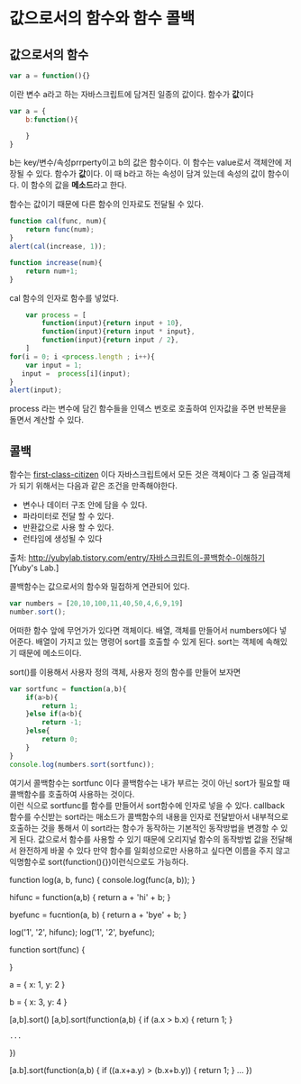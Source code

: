 # 값으로서의 함수와 함수 콜백 
## 값으로서의 함수 
```javascript
var a = function(){}
```
이란 변수 a라고 하는 자바스크립트에 담겨진 일종의 값이다. 
함수가 **값**이다

```javascript
var a = {
    b:function(){

    }
}
```
b는 key/변수/속성prrperty이고 b의 값은 함수이다. 이 함수는 value로서 객체안에 저장될 수 있다. 
함수가 **값**이다. 
이 때  b라고 하는 속성이 담겨 있는데 속성의 값이 함수이다. 
이 함수의 값을 **메소드**라고 한다.

함수는 값이기 때문에 다른 함수의 인자로도 전달될 수 있다. 

```javascript
function cal(func, num){
    return func(num);
}
alert(cal(increase, 1));

function increase(num){
    return num+1;
}
```
cal 함수의 인자로 함수를 넣었다. 

```javascript
    var process = [
        function(input){return input + 10},
        function(input){return input * input},
        function(input){return input / 2},
    ]
for(i = 0; i <process.length ; i++){
    var input = 1;
   input =  process[i](input);
}
alert(input);

```
process 라는 변수에 담긴 함수들을 인덱스 번호로 호출하여 인자값을 주면
반복문을 돌면서 계산할 수 있다. 

## 콜백 
함수는 [first-class-citizen](https://ko.wikipedia.org/wiki/%EC%9D%BC%EA%B8%89_%EA%B0%9D%EC%B2%B4) 이다 
자바스크립트에서 모든 것은 객체이다 
그 중 일급객체가 되기 위해서는 다음과 같은 조건을 만족해야한다. 
+ 변수나 데이터 구조 안에 담을 수 있다.
+ 파라미터로 전달 할 수 있다.
+ 반환값으로 사용 할 수 있다.
+ 런타임에 생성될 수 있다


출처: http://yubylab.tistory.com/entry/자바스크립트의-콜백함수-이해하기 [Yuby's Lab.]

콜백함수는 값으로서의 함수와 밀접하게 연관되어 있다. 

```javascript
var numbers = [20,10,100,11,40,50,4,6,9,19]
number.sort();
```
어떠한 함수 앞에 무언가가 있다면 객체이다. 
배열, 객체를 만들어서 numbers에다 넣어준다.
배열이 가지고 있는 명령어 sort를 호출할 수 있게 된다. 
sort는 객체에 속해있기 때문에 메소드이다. 

sort()를 이용해서 사용자 정의 객체, 사용자 정의 함수를 만들어 보자면 

```javascript
var sortfunc = function(a,b){   
    if(a>b){
        return 1;
    }else if(a<b){
        return -1;
    }else{
        return 0;
    }
}
console.log(numbers.sort(sortfunc));
```
여기서 콜백함수는 sortfunc 이다 
콜백함수는 내가 부르는 것이 아닌 sort가 필요할 때 콜백함수를 호출하여 사용하는 것이다.  
이런 식으로 sortfunc를 함수를 만들어서 sort함수에 인자로 넣을 수 있다. 
callback 함수를 수신받는 sort라는 매소드가 콜백함수의 내용을 인자로 전달받아서 내부적으로 호출하는 것을 통해서 이 sort라는 함수가 동작하는 기본적인 동작방법을 변경할 수 있게 된다. 
값으로서 함수를 사용할 수 있기 때문에 오리지널 함수의 동작방법 값을 전달해서 완전하게 바꿀 수 있다 
만약 함수를 일회성으로만 사용하고 싶다면 이름을 주지 않고 익명함수로 sort(function(){})이런식으로도 가능하다. 






































function log(a, b, func) {
    console.log(func(a, b));
}

hifunc = function(a,b) {
    return a + 'hi' + b;
}

byefunc = fucntion(a, b) {
    return a + 'bye' + b;
}

log('1', '2', hifunc);
log('1', '2', byefunc);

function sort(func) {

}

a = {
    x: 1,
    y: 2
}

b = {
    x: 3,
    y: 4
}

[a,b].sort()
[a,b].sort(function(a,b) {
    if (a.x > b.x) {
        return 1;
    }

    ...
})

[a.b].sort(function(a,b) {
    if ((a.x+a.y) > (b.x+b.y)) {
        return 1;
    }
    ...
})


```s